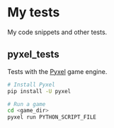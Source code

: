 # My tests

My code snippets and other tests.

## pyxel_tests

Tests with the [Pyxel](https://github.com/kitao/pyxel) game engine.

```bash
# Install Pyxel
pip install -U pyxel

# Run a game
cd <game_dir>
pyxel run PYTHON_SCRIPT_FILE
```